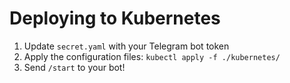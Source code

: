 # Deploying to Kubernetes

1. Update `secret.yaml` with your Telegram bot token
2. Apply the configuration files: `kubectl apply -f ./kubernetes/`
3. Send `/start` to your bot!